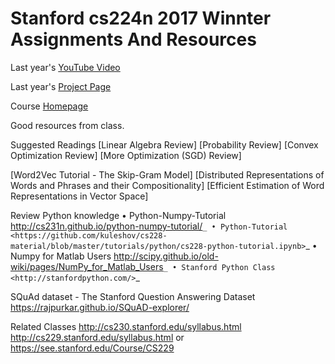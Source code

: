 # Stanford cs224n 2017 Winnter Assignments And Resources

Last year's [YouTube Video](https://www.youtube.com/playlist?list=PL3FW7Lu3i5Jsnh1rnUwq_TcylNr7EkRe6)

Last year's [Project Page](http://web.stanford.edu/class/cs224n/reports.html)

Course [Homepage](http://web.stanford.edu/class/cs224n/)

Good resources from class.

Suggested Readings
[Linear Algebra Review]
[Probability Review]
[Convex Optimization Review]
[More Optimization (SGD) Review]

[Word2Vec Tutorial - The Skip-Gram Model]
[Distributed Representations of Words and Phrases and their Compositionality]
[Efficient Estimation of Word Representations in Vector Space]

Review Python knowledge
	• Python-Numpy-Tutorial <http://cs231n.github.io/python-numpy-tutorial/>`_
	• Python-Tutorial <https://github.com/kuleshov/cs228-material/blob/master/tutorials/python/cs228-python-tutorial.ipynb>`_
	• Numpy for Matlab Users <http://scipy.github.io/old-wiki/pages/NumPy_for_Matlab_Users>`_
	• Stanford Python Class <http://stanfordpython.com/>`_
  
SQuAd dataset - The Stanford Question Answering Dataset
  https://rajpurkar.github.io/SQuAD-explorer/
  
 Related Classes
 http://cs230.stanford.edu/syllabus.html
 http://cs229.stanford.edu/syllabus.html or https://see.stanford.edu/Course/CS229 
 
  
